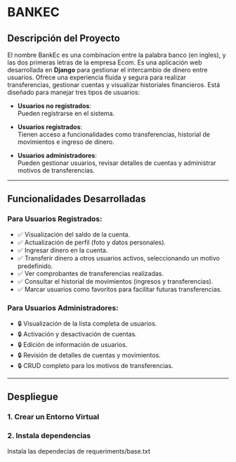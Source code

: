 # **BANKEC**

## **Descripción del Proyecto**
El nombre BankEc es una combinacion entre la palabra banco (en ingles), y las dos primeras letras de la empresa Ecom. 
Es una aplicación web desarrollada en **Django** para gestionar el intercambio de dinero entre usuarios. Ofrece una experiencia fluida y segura para realizar transferencias, gestionar cuentas y visualizar historiales financieros. Está diseñado para manejar tres tipos de usuarios:

- **Usuarios no registrados**:  
  Pueden registrarse en el sistema.
  
- **Usuarios registrados**:  
  Tienen acceso a funcionalidades como transferencias, historial de movimientos e ingreso de dinero.
  
- **Usuarios administradores**:  
  Pueden gestionar usuarios, revisar detalles de cuentas y administrar motivos de transferencias.

---

## **Funcionalidades Desarrolladas**

### **Para Usuarios Registrados:**
- ✅ Visualización del saldo de la cuenta.  
- ✅ Actualización de perfil (foto y datos personales).  
- ✅ Ingresar dinero en la cuenta.  
- ✅ Transferir dinero a otros usuarios activos, seleccionando un motivo predefinido.  
- ✅ Ver comprobantes de transferencias realizadas.  
- ✅ Consultar el historial de movimientos (ingresos y transferencias).  
- ✅ Marcar usuarios como favoritos para facilitar futuras transferencias.  

### **Para Usuarios Administradores:**
- 🔒 Visualización de la lista completa de usuarios.  
- 🔒 Activación y desactivación de cuentas.  
- 🔒 Edición de información de usuarios.  
- 🔒 Revisión de detalles de cuentas y movimientos.  
- 🔒 CRUD completo para los motivos de transferencias.  

---

## **Despliegue**

### 1. **Crear un Entorno Virtual**


### 2. **Instala dependencias**
Instala las dependecias de requeriments/base.txt
